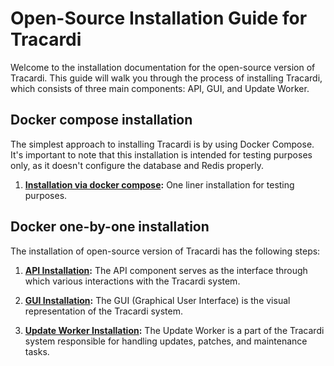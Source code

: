 # Open-Source Installation Guide for Tracardi

Welcome to the installation documentation for the open-source version of Tracardi. This guide will walk you through the
process of installing Tracardi, which consists of three main components: API, GUI, and Update Worker.

## Docker compose installation

The simplest approach to installing Tracardi is by using Docker Compose. It's important to note that this installation
is intended for testing purposes only, as it doesn't configure the database and Redis properly.

1. **[Installation via docker compose](../docker-compose/opensource.md):** One liner installation for testing purposes.

## Docker one-by-one installation

The installation of open-source version of Tracardi has the following steps:

1. **[API Installation](../docker/tracardi_with_docker.md#start-tracardi-api):** The API component serves as the
   interface through which various interactions with the Tracardi system.

2. **[GUI Installation](../docker/tracardi_with_docker.md#start-tracardi-gui):** The GUI (Graphical User Interface) is
   the visual representation of the Tracardi system.

3. **[Update Worker Installation](../workers/install_update_worker.md):** The Update Worker is a part of the Tracardi
   system responsible for handling updates, patches, and maintenance tasks.

